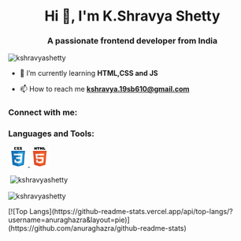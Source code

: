 <h1 align="center">Hi 👋, I'm K.Shravya Shetty</h1>
<h3 align="center">A passionate frontend developer from India</h3>

<p align="left"> <img src="https://komarev.com/ghpvc/?username=kshravyashetty&label=Profile%20views&color=0e75b6&style=flat" alt="kshravyashetty" /> </p>

- 🌱 I’m currently learning **HTML,CSS and JS**

- 📫 How to reach me **kshravya.19sb610@gmail.com**

<h3 align="left">Connect with me:</h3>
<p align="left">
</p>

<h3 align="left">Languages and Tools:</h3>
<p align="left"> <a href="https://www.w3schools.com/css/" target="_blank" rel="noreferrer"> <img src="https://raw.githubusercontent.com/devicons/devicon/master/icons/css3/css3-original-wordmark.svg" alt="css3" width="40" height="40"/> </a> <a href="https://www.w3.org/html/" target="_blank" rel="noreferrer"> <img src="https://raw.githubusercontent.com/devicons/devicon/master/icons/html5/html5-original-wordmark.svg" alt="html5" width="40" height="40"/> </a> </p>

<p>&nbsp;<img align="center" src="https://github-readme-stats.vercel.app/api?username=kshravyashetty&show_icons=true&locale=en" alt="kshravyashetty" /></p>

<p><img align="center" src="https://github-readme-streak-stats.herokuapp.com/?user=kshravyashetty&" alt="kshravyashetty" /></p>
[![Top Langs](https://github-readme-stats.vercel.app/api/top-langs/?username=anuraghazra&layout=pie)](https://github.com/anuraghazra/github-readme-stats)
